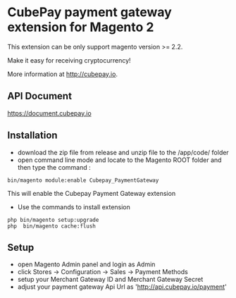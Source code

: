 # CubePay payment gateway extension for Magento 2 
This extension can be only support magento version >= 2.2.

Make it easy for receiving cryptocurrency!

More information at http://cubepay.io.


## API Document

https://document.cubepay.io

## Installation
- download the zip file from release and unzip file to the <Magento ROOT>/app/code/ folder
- open command line mode and locate to the Magento ROOT folder and then type the command : 
```
bin/magento module:enable Cubepay_PaymentGateway
```
This will enable the Cubepay Payment Gateway extension
- Use the commands to install extension
```
php bin/magento setup:upgrade
php  bin/magento cache:flush
```  
## Setup
- open Magento Admin panel and login as Admin
- click Stores -> Configuration -> Sales -> Payment Methods
- setup your Merchant Gateway ID and Merchant Gateway Secret
- adjust your payment gateway Api Url as 'http://api.cubepay.io/payment'